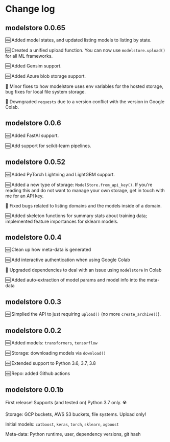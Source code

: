 # Change log

## modelstore 0.0.65

🆕  Added model states, and updated listing models to listing by state.

🆕  Created a unified upload function. You can now use `modelstore.upload()` for all ML frameworks.

🆕  Added Gensim support.

🆕  Added Azure blob storage support.

🐛  Minor fixes to how modelstore uses env variables for the hosted storage, bug fixes for local file system storage.

🐛  Downgraded `requests` due to a version conflict with the version in Google Colab.

## modelstore 0.0.6

🆕  Added FastAI support.

🆕  Add support for scikit-learn pipelines.

## modelstore 0.0.52

🆕  Added PyTorch Lightning and LightGBM support.

🆕  Added a new type of storage: `ModelStore.from_api_key()`. If you're reading this and do not want to manage your own storage, get in touch with me for an API key.

🐛  Fixed bugs related to listing domains and the models inside of a domain.

🆕  Added skeleton functions for summary stats about training data; implemented feature importances for sklearn models.

## modelstore 0.0.4

🆕  Clean up how meta-data is generated

🆕  Add interactive authentication when using Google Colab

🐛  Upgraded dependencies to deal with an issue using `modelstore` in Colab

🆕  Added auto-extraction of model params and model info into the meta-data

## modelstore 0.0.3

🆕  Simplied the API to just requiring `upload()` (no more `create_archive()`).

## modelstore 0.0.2

🆕  Added models: `transformers`, `tensorflow`

🆕  Storage: downloading models via `download()`

🆕  Extended support to Python 3.6, 3.7, 3.8

🆕  Repo: added Github actions

## modelstore 0.0.1b

First release! Supports (and tested on) Python 3.7 only. ☢️

Storage: GCP buckets, AWS S3 buckets, file systems. Upload only!

Initial models: `catboost`, `keras`, `torch`, `sklearn`, `xgboost`

Meta-data: Python runtime, user, dependency versions, git hash
